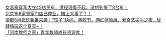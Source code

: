   
[女富豪穿军大衣4S店买车，遭经理看不起，没想到提了8台车！](http://www.dianyue.me/archives/581/xls7ydt8y6hfn5v8/)  
[北京168家邻家门店已停业，摊上大事了？！](http://www.dianyue.me/archives/200/9qyllxspi5p5nmcw/)  
[帝都8月疯玩新番来袭！“饺子”快闪、黑胶节、网红体验展、爱奇艺尖叫之夜...放肆嗨玩这个夏天~！](http://www.dianyue.me/archives/382/10cid4xzhk58dlhu/)  
[「河南教师之家」青年教师成长资源库！](http://www.dianyue.me/archives/367/6ozrux0qbczpc1gx/)